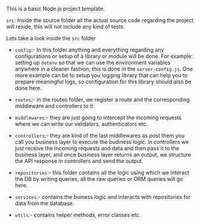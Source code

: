 This is a basic Node.js project template.

`src`: Inside the source folder all the actual source code regarding the project will reside,
this will not include any kind of tests.

Lets take a look inside the `src` folder

- `config`:- In this folder anything and everything regarding any configurations or setup of a library or module will be done. For example: setting up `dotenv` so that we can use the environment variables anywhere in a cleaner fashion, this is done in the `server-config.js`. One more example can be to setup you logging library that can help you to prepare meaningful logs, so configuration for this library should also be done here.

- `routes`:- In the routes folder, we register a route and the corresponding middleware and controllers to it.  

- `middlewares`:-  they are just going to intercept the incoming requests where we can write our validators, authenticators etc.

- `controllers`:- they are kind of the last middlewares as post them you call you business layer to execute the budiness logic. In controllers we just receive the incoming requests and data and then pass it to the business layer, and once business layer returns an output, we structure the API response in controllers and send the output.

- `repositories`:-  this folder contains all the logic using which we interact the DB by writing queries, all the raw queries or ORM queries will go here.

- `services`:- contains the buiness logic and interacts with repositories for data from the database.

- `utils`:-  contains helper methods, error classes etc.

